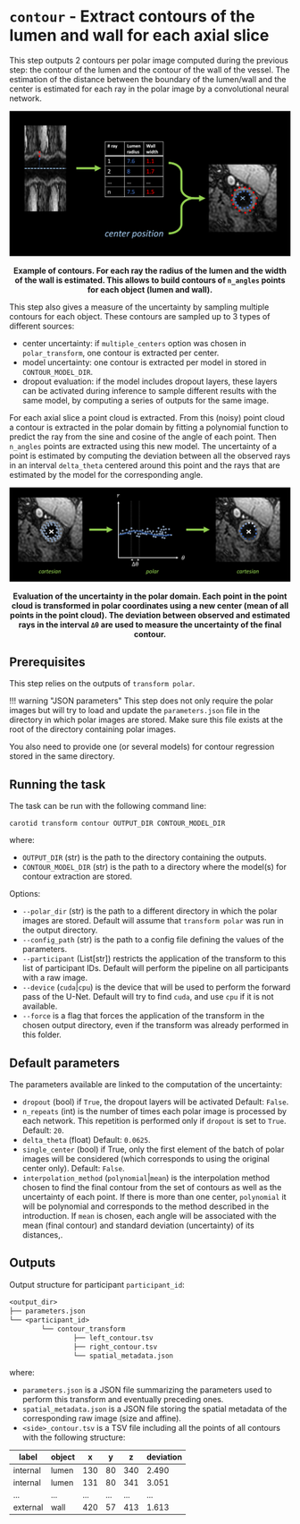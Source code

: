 # `contour` - Extract contours of the lumen and wall for each axial slice

This step outputs 2 contours per polar image computed during the previous step: the contour of
the lumen and the contour of the wall of the vessel.
The estimation of the distance between the boundary of the lumen/wall and the center is estimated
for each ray in the polar image by a convolutional neural network.

![Illustration of contour transform](../images/contour_transform.png)
<p style="text-align: center;"><b>Example of contours. For each ray the radius of the lumen and the
width of the wall is estimated. This allows to build contours of <code>n_angles</code> points
for each object (lumen and wall). </b></p>

This step also gives a measure of the uncertainty by sampling multiple contours for each object.
These contours are sampled up to 3 types of different sources:

- center uncertainty: if `multiple_centers` option was chosen in `polar_transform`, one contour is extracted per center.
- model uncertainty: one contour is extracted per model in stored in `CONTOUR_MODEL_DIR`.
- dropout evaluation: if the model includes dropout layers, these layers can be activated during inference to sample
different results with the same model, by computing a series of outputs for the same image.

For each axial slice a point cloud is extracted. From this (noisy) point cloud a contour is extracted
in the polar domain by fitting a polynomial function to predict the ray from the sine and cosine of the angle
of each point. Then `n_angles` points are extracted using this new model. The uncertainty of a point
is estimated by computing the deviation between all the observed rays in an interval `delta_theta` centered around this point
and the rays that are estimated by the model for the corresponding angle.

![Illustration of contour uncertainty](../images/contour_uncertainty.png)
<p style="text-align: center;"><b>Evaluation of the uncertainty in the polar domain. Each point in the point cloud is transformed
in polar coordinates using a new center (mean of all points in the point cloud). The deviation between observed and estimated rays
in the interval <code>&Delta;&theta;</code> are used to measure the uncertainty of the final contour.</b></p> 

## Prerequisites

This step relies on the outputs of `transform polar`.

!!! warning "JSON parameters"
    This step does not only require the polar images but will try to
    load and update the `parameters.json` file in the directory in which polar images are
    stored. Make sure this file exists at the root of the directory containing polar images.

You also need to provide one (or several models) for contour regression stored in the same directory.

## Running the task

The task can be run with the following command line:
```
carotid transform contour OUTPUT_DIR CONTOUR_MODEL_DIR
```
where:

- `OUTPUT_DIR` (str) is the path to the directory containing the outputs.
- `CONTOUR_MODEL_DIR` (str) is the path to a directory where the model(s) for contour extraction are stored.

Options:

- `--polar_dir` (str) is the path to a different directory in which the polar images are stored.
Default will assume that `transform polar` was run in the output directory.
- `--config_path` (str) is the path to a config file defining the values of the parameters.
- `--participant` (List[str]) restricts the application of the transform to this list of participant IDs. 
Default will perform the pipeline on all participants with a raw image.
- `--device` (`cuda`|`cpu`) is the device that will be used to perform the forward pass of the U-Net.
Default will try to find `cuda`, and use `cpu` if it is not available.
- `--force` is a flag that forces the application of the transform in the chosen output directory,
even if the transform was already performed in this folder.

## Default parameters

The parameters available are linked to the computation of the uncertainty:

- `dropout` (bool) if `True`, the dropout layers will be activated Default: `False`.
- `n_repeats` (int) is the number of times each polar image is processed by each network.
This repetition is performed only if `dropout` is set to `True`. Default: `20`.
- `delta_theta` (float) Default: `0.0625`.
- `single_center` (bool) if True, only the first element of the batch of polar images will be considered (which
corresponds to using the original center only). Default: `False`.
- `interpolation_method` (`polynomial`|`mean`) is the interpolation method chosen to find the final contour from the
set of contours as well as the uncertainty of each point. If there is more than one center, `polynomial` it will be 
polynomial and corresponds to the method described in the introduction. If `mean` is chosen, each angle will be
associated with the mean (final contour) and standard deviation (uncertainty) of its distances,.


## Outputs

Output structure for participant `participant_id`:
```console
<output_dir>
├── parameters.json
└── <participant_id>
        └── contour_transform
                ├── left_contour.tsv
                ├── right_contour.tsv
                └── spatial_metadata.json
```


where:

- `parameters.json` is a JSON file summarizing the parameters used to perform this transform and eventually preceding ones.
- `spatial_metadata.json` is a JSON file storing the spatial metadata of the corresponding raw image (size and affine).
- `<side>_contour.tsv` is a TSV file including all the points of all contours with the following structure:

| label    | object | x    | y   | z   | deviation |
|----------|--------|------|-----|-----|-----------|
| internal | lumen  | 130  | 80  | 340 | 2.490     |
| internal | lumen  | 131  | 80  | 341 | 3.051     |
| ...      | ...    | ...  | ... | ... | ...       |
| external | wall   | 420  | 57  | 413 | 1.613     |